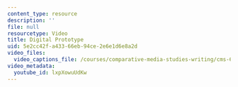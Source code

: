 ```yaml
---
content_type: resource
description: ''
file: null
resourcetype: Video
title: Digital Prototype
uid: 5e2cc42f-a433-66eb-94ce-2e6e1d6e8a2d
video_files:
  video_captions_file: /courses/comparative-media-studies-writing/cms-611j-creating-video-games-fall-2014/projects/hello-waves/copy4_of_from-pitch-to-product/lxpXowuUdKw.vtt
video_metadata:
  youtube_id: lxpXowuUdKw
---
```


